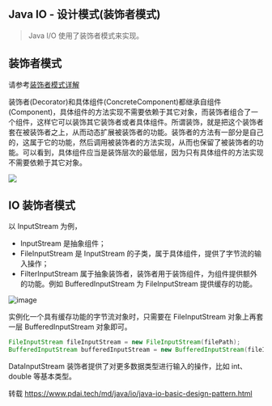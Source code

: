 ## Java IO - 设计模式(装饰者模式)

> Java I/O 使用了装饰者模式来实现。

## 装饰者模式

请参考[装饰者模式详解](https://www.pdai.tech/md/dev-spec/pattern/12_decorator.html)

装饰者(Decorator)和具体组件(ConcreteComponent)都继承自组件(Component)，具体组件的方法实现不需要依赖于其它对象，而装饰者组合了一个组件，这样它可以装饰其它装饰者或者具体组件。所谓装饰，就是把这个装饰者套在被装饰者之上，从而动态扩展被装饰者的功能。装饰者的方法有一部分是自己的，这属于它的功能，然后调用被装饰者的方法实现，从而也保留了被装饰者的功能。可以看到，具体组件应当是装饰层次的最低层，因为只有具体组件的方法实现不需要依赖于其它对象。

![](https://raw.githubusercontent.com/lowskylee/Pictures/main/images/137c593d-0a9e-47b8-a9e6-b71f540b82dd.png)

## IO 装饰者模式

以 InputStream 为例，

+   InputStream 是抽象组件；
+   FileInputStream 是 InputStream 的子类，属于具体组件，提供了字节流的输入操作；
+   FilterInputStream 属于抽象装饰者，装饰者用于装饰组件，为组件提供额外的功能。例如 BufferedInputStream 为 FileInputStream 提供缓存的功能。

![image](https://raw.githubusercontent.com/lowskylee/Pictures/main/images/DP-Decorator-java.io.png)

实例化一个具有缓存功能的字节流对象时，只需要在 FileInputStream 对象上再套一层 BufferedInputStream 对象即可。

```java
FileInputStream fileInputStream = new FileInputStream(filePath);
BufferedInputStream bufferedInputStream = new BufferedInputStream(fileInputStream);
```

DataInputStream 装饰者提供了对更多数据类型进行输入的操作，比如 int、double 等基本类型。

转载 https://www.pdai.tech/md/java/io/java-io-basic-design-pattern.html
